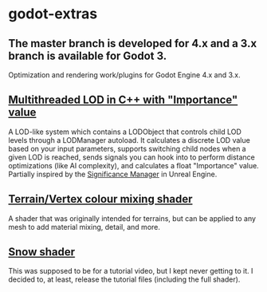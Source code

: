 # godot-extras
## The master branch is developed for 4.x and a 3.x branch is available for Godot 3.
Optimization and rendering work/plugins for Godot Engine 4.x and 3.x.

## [Multithreaded LOD in C++ with "Importance" value](https://github.com/puchik/godot-extras/tree/master/gdextension/importance-lod)
A LOD-like system which contains a LODObject that controls child LOD levels through a LODManager autoload. It calculates a discrete LOD value based on your input parameters, supports switching child nodes when a given LOD is reached, sends signals you can hook into to perform distance optimizations (like AI complexity), and calculates a float "Importance" value. Partially inspired by the [Significance Manager](https://dev.epicgames.com/documentation/en-us/unreal-engine/significance-manager-in-unreal-engine) in Unreal Engine.

## [Terrain/Vertex colour mixing shader](https://github.com/puchik/godot-extras/tree/master/visual/terrain-vertex-shader)
A shader that was originally intended for terrains, but can be applied to any mesh to add material mixing, detail, and more.

## [Snow shader](https://github.com/puchik/godot-extras/tree/master/tutorials/snow-shader)
This was supposed to be for a tutorial video, but I kept never getting to it. I decided to, at least, release the tutorial files (including the full shader).
